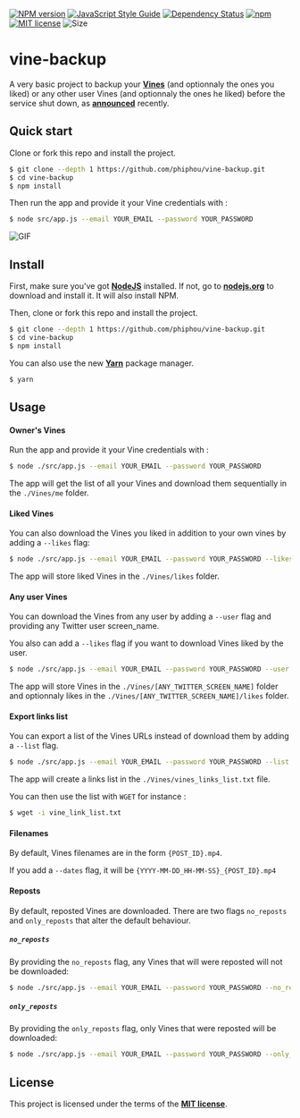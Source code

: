 [![NPM version](https://img.shields.io/npm/v/vine-backup.svg)](https://www.npmjs.com/package/vine-backup) [![JavaScript Style Guide](https://img.shields.io/badge/code%20style-standard-brightgreen.svg)](http://standardjs.com/) [![Dependency Status](https://david-dm.org/phiphou/vine-backup.svg)](https://david-dm.org/phiphou/vine-backup) [![npm](https://img.shields.io/npm/dt/vine-backup.svg)](https://www.npmjs.com/package/vine-backup) [![MIT license](https://img.shields.io/npm/l/vine-backup.svg)](http://opensource.org/licenses/MIT) ![Size](https://reposs.herokuapp.com/?path=phiphou/vine-backup)


# vine-backup

A very basic project to backup your **[Vines](https://vine.co/)** (and optionnaly the ones you liked) or any other user Vines (and optionnaly the ones he liked) before the service shut down, as **[announced](http://blog.vine.co/post/152386882201/important-news-about-vine)** recently.

## Quick start

Clone or fork this repo and install the project.

```bash
$ git clone --depth 1 https://github.com/phiphou/vine-backup.git
$ cd vine-backup
$ npm install
```
Then run the app and provide it your Vine credentials with :

```bash
$ node src/app.js --email YOUR_EMAIL --password YOUR_PASSWORD
```
![GIF](https://dl.dropboxusercontent.com/u/55433448/vine-backup-anim.gif)

## Install

First, make sure you've got **[NodeJS](http://nodejs.org)** installed. If not, go to **[nodejs.org](http://nodejs.org)** to download and install it. It will also install NPM.

Then, clone or fork this repo and install the project.

```bash
$ git clone --depth 1 https://github.com/phiphou/vine-backup.git
$ cd vine-backup
$ npm install
```

You can also use the new **[Yarn](https://yarnpkg.com/)** package manager.

```bash
$ yarn
```

## Usage

#### Owner's Vines

Run the app and provide it your Vine credentials with :

```bash
$ node ./src/app.js --email YOUR_EMAIL --password YOUR_PASSWORD
```

The app will get the list of all your Vines and download them sequentially in the `./Vines/me` folder.

#### Liked Vines

You can also download the Vines you liked in addition to your own vines by adding a `--likes` flag:

```bash
$ node ./src/app.js --email YOUR_EMAIL --password YOUR_PASSWORD --likes
```

The app will store liked Vines in the `./Vines/likes` folder.

#### Any user Vines

You can download the Vines from any user by adding a `--user` flag and providing any Twitter user screen_name.

You also can add a `--likes` flag if you want to download Vines liked by the user.

```bash
$ node ./src/app.js --email YOUR_EMAIL --password YOUR_PASSWORD --user ANY_TWITTER_SCREEN_NAME
```

The app will store Vines in the `./Vines/[ANY_TWITTER_SCREEN_NAME]` folder and optionnaly likes in the `./Vines/[ANY_TWITTER_SCREEN_NAME]/likes` folder.

#### Export links list

You can export a list of the Vines URLs instead of download them by adding a `--list` flag.

```bash
$ node ./src/app.js --email YOUR_EMAIL --password YOUR_PASSWORD --list
```

The app will create a links list in the `./Vines/vines_links_list.txt` file.

You can then use the list with `WGET` for instance :

```bash
$ wget -i vine_link_list.txt
```

#### Filenames

By default, Vines filenames are in the form `{POST_ID}.mp4`.

If you add a `--dates` flag, it will be `{YYYY-MM-DD_HH-MM-SS}_{POST_ID}.mp4`


#### Reposts

By default, reposted Vines are downloaded. There are two flags `no_reposts` and `only_reposts` that alter the default behaviour.

##### `no_reposts`

By providing the `no_reposts` flag, any Vines that will were reposted will not be downloaded:

```bash
$ node ./src/app.js --email YOUR_EMAIL --password YOUR_PASSWORD --no_reposts
```

##### `only_reposts`

By providing the `only_reposts` flag, only Vines that were reposted will be downloaded:

```bash
$ node ./src/app.js --email YOUR_EMAIL --password YOUR_PASSWORD --only_reposts
```

## License

This project is licensed under the terms of the **[MIT license](https://opensource.org/licenses/MIT)**.
